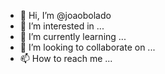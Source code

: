- 👋 Hi, I’m @joaobolado
- 👀 I’m interested in ...
- 🌱 I’m currently learning ...
- 💞️ I’m looking to collaborate on ...
- 📫 How to reach me ...

<!---
joaobolado/joaobolado is a ✨ special ✨ repository because its `README.md` (this file) appears on your GitHub profile.
You can click the Preview link to take a look at your changes.
--->
